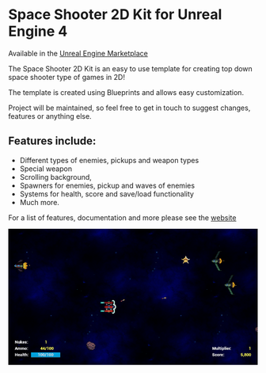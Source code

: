 # Space Shooter 2D Kit for Unreal Engine 4

Available in the [Unreal Engine Marketplace](https://www.unrealengine.com/marketplace/space-shooter-2d-kit)

The Space Shooter 2D Kit is an easy to use template for creating top down space shooter type of games in 2D!
 
The template is created using Blueprints and allows easy customization.
 
Project will be maintained, so feel free to get in touch to suggest changes, features or anything else.

## Features include:

- Different types of enemies, pickups and weapon types  
- Special weapon
- Scrolling background,  
- Spawners for enemies, pickup and waves of enemies  
- Systems for health, score and save/load functionality  
- Much more.

For a list of features, documentation and more please see the [website](https://gracesgames.github.io/SpaceShooter2DKit/)

![FeaturedImage](https://github.com/GracesGames/SpaceShooter2DKit/blob/master/Images/FeaturedImage.png)
